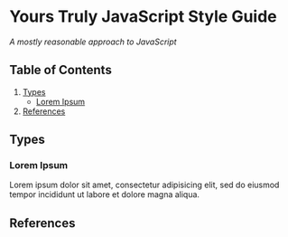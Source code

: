 # Yours Truly JavaScript Style Guide

*A mostly reasonable approach to JavaScript*

## Table of Contents

1. [Types](#types)
    - [Lorem Ipsum](#lorem-ipsum)
1. [References](#references)
  
## Types

### Lorem Ipsum

Lorem ipsum dolor sit amet, consectetur adipisicing elit, sed do eiusmod tempor incididunt ut labore et dolore magna aliqua.

## References
